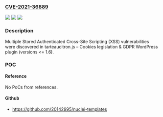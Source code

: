 ### [CVE-2021-36889](https://cve.mitre.org/cgi-bin/cvename.cgi?name=CVE-2021-36889)
![](https://img.shields.io/static/v1?label=Product&message=tarteaucitron.js%20%E2%80%93%20Cookies%20legislation%20%26%20GDPR%20(WordPress%20plugin)&color=blue)
![](https://img.shields.io/static/v1?label=Version&message=%3C%3D%201.6%3C%3D%201.6%20&color=brighgreen)
![](https://img.shields.io/static/v1?label=Vulnerability&message=CWE-79%20Cross-site%20Scripting%20(XSS)&color=brighgreen)

### Description

Multiple Stored Authenticated Cross-Site Scripting (XSS) vulnerabilities were discovered in tarteaucitron.js – Cookies legislation & GDPR WordPress plugin (versions <= 1.6).

### POC

#### Reference
No PoCs from references.

#### Github
- https://github.com/20142995/nuclei-templates

